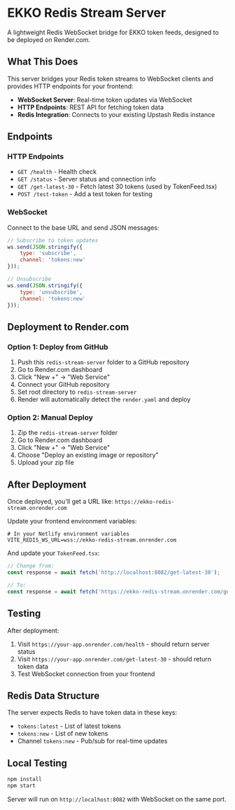 # EKKO Redis Stream Server

A lightweight Redis WebSocket bridge for EKKO token feeds, designed to be deployed on Render.com.

## What This Does

This server bridges your Redis token streams to WebSocket clients and provides HTTP endpoints for your frontend:

- **WebSocket Server**: Real-time token updates via WebSocket
- **HTTP Endpoints**: REST API for fetching token data
- **Redis Integration**: Connects to your existing Upstash Redis instance

## Endpoints

### HTTP Endpoints

- `GET /health` - Health check
- `GET /status` - Server status and connection info
- `GET /get-latest-30` - Fetch latest 30 tokens (used by TokenFeed.tsx)
- `POST /test-token` - Add a test token for testing

### WebSocket

Connect to the base URL and send JSON messages:

```javascript
// Subscribe to token updates
ws.send(JSON.stringify({
    type: 'subscribe',
    channel: 'tokens:new'
}));

// Unsubscribe
ws.send(JSON.stringify({
    type: 'unsubscribe',
    channel: 'tokens:new'
}));
```

## Deployment to Render.com

### Option 1: Deploy from GitHub

1. Push this `redis-stream-server` folder to a GitHub repository
2. Go to Render.com dashboard
3. Click "New +" → "Web Service"
4. Connect your GitHub repository
5. Set root directory to `redis-stream-server`
6. Render will automatically detect the `render.yaml` and deploy

### Option 2: Manual Deploy

1. Zip the `redis-stream-server` folder
2. Go to Render.com dashboard
3. Click "New +" → "Web Service"
4. Choose "Deploy an existing image or repository"
5. Upload your zip file

## After Deployment

Once deployed, you'll get a URL like: `https://ekko-redis-stream.onrender.com`

Update your frontend environment variables:

```env
# In your Netlify environment variables
VITE_REDIS_WS_URL=wss://ekko-redis-stream.onrender.com
```

And update your `TokenFeed.tsx`:

```javascript
// Change from:
const response = await fetch('http://localhost:8082/get-latest-30');

// To:
const response = await fetch('https://ekko-redis-stream.onrender.com/get-latest-30');
```

## Testing

After deployment:

1. Visit `https://your-app.onrender.com/health` - should return server status
2. Visit `https://your-app.onrender.com/get-latest-30` - should return token data
3. Test WebSocket connection from your frontend

## Redis Data Structure

The server expects Redis to have token data in these keys:

- `tokens:latest` - List of latest tokens
- `tokens:new` - List of new tokens
- Channel `tokens:new` - Pub/sub for real-time updates

## Local Testing

```bash
npm install
npm start
```

Server will run on `http://localhost:8082` with WebSocket on the same port.